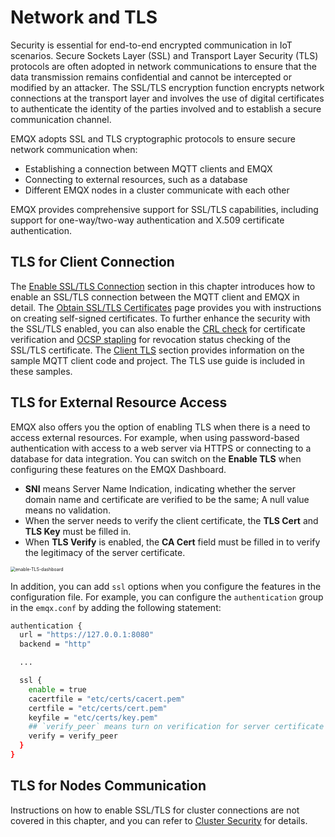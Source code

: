 # Network and TLS

Security is essential for end-to-end encrypted communication in IoT scenarios. Secure Sockets Layer (SSL) and Transport Layer Security (TLS) protocols are often adopted in network communications to ensure that the data transmission remains confidential and cannot be intercepted or modified by an attacker. The SSL/TLS encryption function encrypts network connections at the transport layer and involves the use of digital certificates to authenticate the identity of the parties involved and to establish a secure communication channel.

EMQX adopts SSL and TLS cryptographic protocols to ensure secure network communication when:

- Establishing a connection between MQTT clients and EMQX
- Connecting to external resources, such as a database
- Different EMQX nodes in a cluster communicate with each other 

EMQX provides comprehensive support for SSL/TLS capabilities, including support for one-way/two-way authentication and X.509 certificate authentication.

## TLS for Client Connection

The [Enable SSL/TLS Connection](./emqx-mqtt-tls.md) section in this chapter introduces how to enable an SSL/TLS connection between the MQTT client and EMQX in detail. The [Obtain SSL/TLS Certificates](./tls-certificate.md) page provides you with instructions on creating self-signed certificates. To further enhance the security with the SSL/TLS enabled, you can also enable the [CRL check](./crl.md) for certificate verification and [OCSP stapling](./ocsp.md) for revocation status checking of the SSL/TLS certificate. The [Client TLS](./mqtt-client-tls.md) section provides information on the sample MQTT client code and project. The TLS use guide is included in these samples.

## TLS for External Resource Access

EMQX also offers you the option of enabling TLS when there is a need to access external resources. For example, when using password-based authentication with access to a web server via HTTPS or connecting to a database for data integration. You can switch on the **Enable TLS** when configuring these features on the EMQX Dashboard.

- **SNI** means Server Name Indication, indicating whether the server domain name and certificate are verified to be the same; A null value means no validation.
- When the server needs to verify the client certificate, the **TLS Cert** and **TLS Key** must be filled in.
- When **TLS Verify** is enabled, the **CA Cert** field must be filled in to verify the legitimacy of the server certificate.

<img src="./assets/enable-TLS-dashboard.png" alt="enable-TLS-dashboard" style="zoom:50%;" />

In addition, you can add `ssl` options when you configure the features in the configuration file. For example, you can configure the `authentication` group in the `emqx.conf` by adding the following statement:

```bash
authentication {
  url = "https://127.0.0.1:8080"
  backend = "http"

  ...

  ssl {
    enable = true
    cacertfile = "etc/certs/cacert.pem"
    certfile = "etc/certs/cert.pem"
    keyfile = "etc/certs/key.pem"
    ## `verify_peer` means turn on verification for server certificate
    verify = verify_peer
  }
}
```

## TLS for Nodes Communication

Instructions on how to enable SSL/TLS for cluster connections are not covered in this chapter, and you can refer to [Cluster Security](../deploy/cluster/security.md) for details.
















